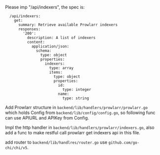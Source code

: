 Please imp "/api/indexers", the spec is:

```
  /api/indexers:
    get:
      summary: Retrieve available Prowlarr indexers
      responses:
        '200':
          description: A list of indexers
          content:
            application/json:
              schema:
                type: object
                properties:
                  indexers:
                    type: array
                    items:
                      type: object
                      properties:
                        id:
                          type: integer
                        name:
                          type: string
```

Add Prowlarr structure in `backend/lib/handlers/prowlarr/prowlarr.go` which holds Config from `backend/lib/config/config.go`, so following func can use APIURL and APIKey from Config.

Impl the http handler in `backend/lib/handlers/prowlarr/indexers.go`, also add a func to make restful call prowlarr get indexers api in this file.

add router to `backend/lib/handlres/router.go` use `github.com/go-chi/chi/v5`.

